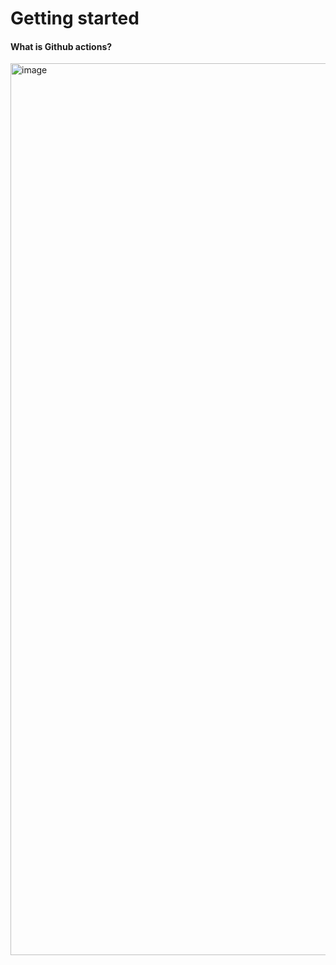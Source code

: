 # Getting started

#### What is Github actions?



<img width="1427" alt="image" src="https://github.com/user-attachments/assets/10edb288-dd4d-453d-abfd-a2c2a5dfbfae" />
